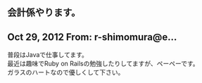 ## 会計係やります。

## Oct 29, 2012 From: r-shimomura@e...

普段はJavaで仕事してます。  
最近は趣味でRuby on Railsの勉強したりしてますが、ペーペーです。  
ガラスのハートなので優しくして下さい。

